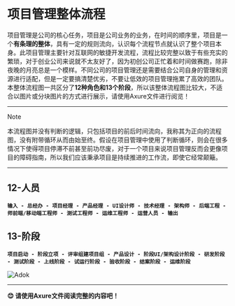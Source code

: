 # 项目管理整体流程
项目管理是公司的核心任务，项目是公司业务的业务，在时间的顺序里，项目是一个**有条理的整体**，具有一定的规则流向，认识每个流程节点就认识了整个项目本身。此项目管理主要针对互联网的敏捷开发流程，流程比较完整以致于有些充实的繁琐，对于创业公司来说就不太友好了，因为初创公司正忙着和时间做赛跑，除非夜晚的月亮总是一个模样。不同公司的项目管理还是需要结合公司自身的管理和资源进行适配，但是一定要搞清楚优劣，不要让低效的项目管理拖累了高效的团队。本整体流程图一共区分了**12种角色和13个阶段**，所以该整体流程图比较大，不适合以图片或分块图片的方式进行展示，请使用Axure文件进行阅览！

---

> [!NOTE]
> 本流程图并没有判断的逻辑，只包括项目的前后时间流向，我称其为正向的流程图，没有附带循环从而由始至终。假设在项目管理中使用了判断循环，则会在很多情况下使得项目停滞不前甚至前功尽废，对于一个项目来说项目管理反而会更像项目的障碍指南，所以我们应该秉承项目是持续推进的工作流，即使它经常颠簸。

---

## 12-人员

**```输入 - 总经办 - 项目经理 - 产品经理 - UI设计师 - 技术经理 - 架构师 - 后端工程 - 师前端/移动端工程师 - 测试工程师 - 运维工程师 - 运营人员 - 输出```**

## 13-阶段

**```项目启动 - 阶段立项 - 评审组建项目组 - 产品设计 - 阶段UI/架构设计阶段 - 研发阶段 - 测试阶段 - 上线阶段 - 试运行阶段 - 验收阶段 - 结案阶段 - 运维阶段```**

![Adok](https://github.com/PM-Geeker-ORG/Adok/assets/143123392/e9e214e9-1e98-4cc9-9480-4b15c93f9666)

---

**😊 请使用Axure文件阅读完整的内容吧！**
